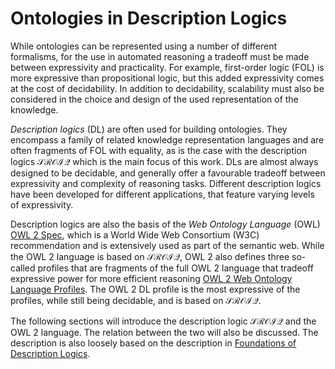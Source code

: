# Ontologies in Description Logics

While ontologies can be represented using a number of different formalisms, for the use in automated reasoning a tradeoff must be made between expressivity and practicality. For example, first-order logic (FOL) is more expressive than propositional logic, but this added expressivity comes at the cost of decidability. In addition to decidability, scalability must also be considered in the choice and design of the used representation of the knowledge.

*Description logics* (DL) are often used for building ontologies. They encompass a family of related knowledge representation languages and are often fragments of FOL with equality, as is the case with the description logics $\mathcal{SROIQ}$ which is the main focus of this work. DLs are almost always designed to be decidable, and generally offer a favourable tradeoff between expressivity and complexity of reasoning tasks. Different description logics have been developed for different applications, that feature varying levels of expressivity.

Description logics are also the basis of the *Web Ontology Language* (OWL) [OWL 2 Spec](), which is a World Wide Web Consortium (W3C) recommendation and is extensively used as part of the semantic web. While the OWL 2 language is based on $\mathcal{SROIQ}$, OWL 2 also defines three so-called profiles that are fragments of the full OWL 2 language that tradeoff expressive power for more efficient reasoning [OWL 2 Web Ontology Language Profiles](). The OWL 2 DL profile is the most expressive of the profiles, while still being decidable, and is based on $\mathcal{SROIQ}$.

The following sections will introduce the description logic $\mathcal{SROIQ}$ and the OWL 2 language. The relation between the two will also be discussed. The description is also loosely based on the description in [Foundations of Description Logics]().
